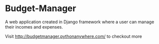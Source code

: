 # Budget-Manager
A web application created in Django framework where a user can manage their incomes and expenses.

Visit http://budgetmanager.pythonanywhere.com/ to checkout more
